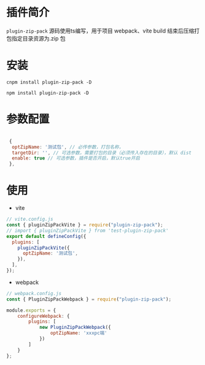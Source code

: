 
# 插件简介

`plugin-zip-pack`  源码使用ts编写，用于项目 webpack、vite build 结束后压缩打包指定目录资源为.zip 包


# 安装

`cnpm install plugin-zip-pack -D`

`npm install plugin-zip-pack -D`

# 参数配置

```javascript

 {
  optZipName: '测试包', // 必传参数，打包名称，
  targetDir: '', // 可选参数，需要打包的目录（必须传入存在的目录），默认 dist
  enable: true // 可选参数，插件是否开启，默认true开启
 },

```


# 使用

- vite

```javascript
// vite.config.js
const { pluginZipPackVite } = require("plugin-zip-pack");
// import { pluginZipPackVite } from 'test-plugin-zip-pack'
export default defineConfig({
  plugins: [
    pluginZipPackVite({
      optZipName: '测试包',
    }),
  ],
});
```

- webpack

```javascript
// webpack.config.js
const { PluginZipPackWebpack } = require("plugin-zip-pack");

module.exports = {
    configureWebpack: {
        plugins: [
            new PluginZipPackWebpack({
                optZipName: 'xxxpc端'
            })
        ]
    }
};
```
